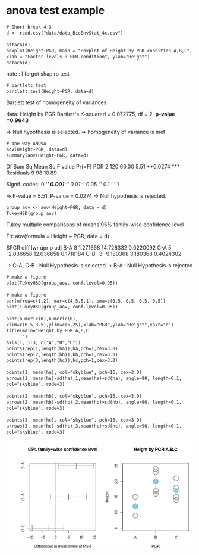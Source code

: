 # anova test example

```
# Short break 4-3
d <- read.csv("data/data_BioEnvStat_4c.csv")

attach(d)
boxplot(Height~PGR, main = "Boxplot of Height by PGR condition A,B,C", xlab = "Factor levels : PGR condition", ylab="Height")
detach(d)
```

note : I forgot shapiro test

```
# bartlett test
bartlett.test(Height~PGR, data=d)
```
Bartlett test of homogeneity of variances

data: Height by PGR
Bartlett's K-squared = 0.072775, df = 2, **p-value =0.9643**

⇒ Null hypothesis is selected.
⇒ homogeneity of variance is met

```
# one-way ANOVA
aov(Height~PGR, data=d)
summary(aov(Height~PGR, data=d)

```
Df Sum Sq Mean Sq F value Pr(>F)
PGR 2 120 60.00 5.51 **0.0274 ***
Residuals 9 98 10.89

Signif. codes:
0 ‘***’ 0.001 ‘**’ 0.01 ‘*’ 0.05 ‘.’ 0.1 ‘ ’ 1

⇒ F-value = 5.51, P-value = 0.0274
⇒ Null hypothesis is rejected.

```
group_aov <- aov(Height~PGR, data = d)
TukeyHSD(group_aov)
```

Tukey multiple comparisons of means
95% family-wise confidence level

Fit: aov(formula = Height ~ PGR, data = d)

$PGR
         diff  lwr             upr                p adj
B-A   8     1.271668    14.728332    0.0220092
C-A   5    -2.036658    12.036658    0.1718184
C-B  -3    -9.180368      3.180368    0.4024302

→ C-A, C-B : Null Hypothesis is selected 
→ B-A : Null Hypothesis is rejected

```
# make a figure
plot(TukeyHSD(group_aov, conf.level=0.95))

# make a figure
par(mfrow=c(1,2), mar=c(4,5,5,1), oma=c(0.5, 0.5, 0.5, 0.5))
plot(TukeyHSD(group_aov, conf.level=0.95))

plot(numeric(0),numeric(0), xlim=c(0.5,3.5),ylim=c(5,25),xlab="PGR",ylab="Height",xaxt="n")
title(main="Height by PGR A,B,C
      ")
axis(1, 1:3, c("A","B","C"))
points(rep(1,length(ha)),ha,pch=1,cex=3.0)
points(rep(2,length(hb)),hb,pch=1,cex=3.0)
points(rep(3,length(hc)),hc,pch=1,cex=3.0)

points(1, mean(ha), col="skyblue", pch=16, cex=3.0)
arrows(1, mean(ha)-sd(ha),1,mean(ha)+sd(ha), angle=90, length=0.1, col="skyblue", code=3)

points(2, mean(hb), col="skyblue", pch=16, cex=3.0)
arrows(2, mean(hb)-sd(hb),2,mean(hb)+sd(hb), angle=90, length=0.1, col="skyblue", code=3)

points(3, mean(hc), col="skyblue", pch=16, cex=3.0)
arrows(3, mean(hc)-sd(hc),3,mean(hc)+sd(hc), angle=90, length=0.1, col="skyblue", code=3)
```

![Rplot06](./img/Rplot06.png)

